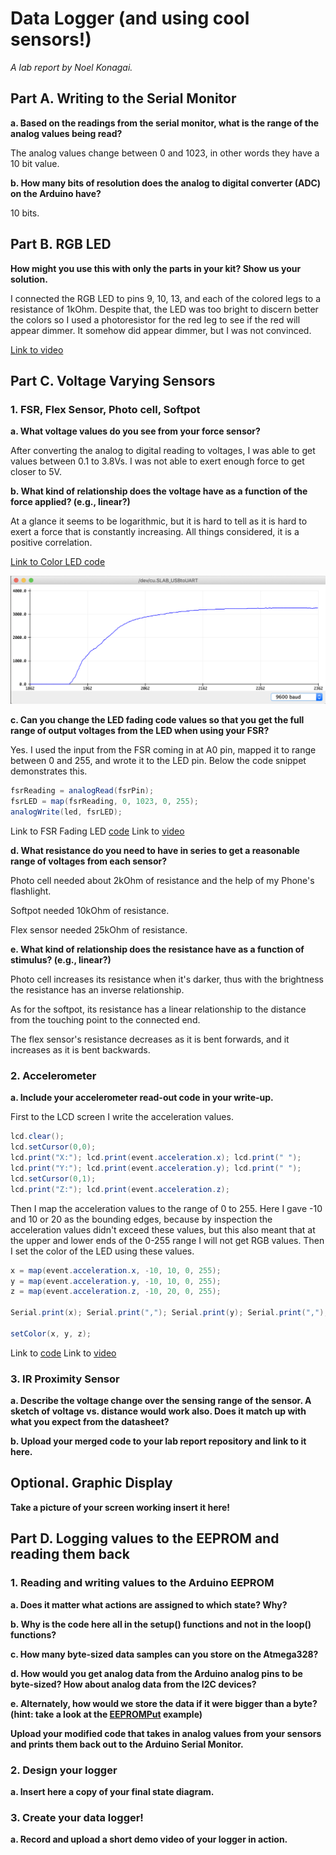 # Data Logger (and using cool sensors!)

*A lab report by Noel Konagai.*

## Part A.  Writing to the Serial Monitor
 
**a. Based on the readings from the serial monitor, what is the range of the analog values being read?**

The analog values change between 0 and 1023, in other words they have a 10 bit value.
 
**b. How many bits of resolution does the analog to digital converter (ADC) on the Arduino have?**

10 bits.

## Part B. RGB LED

**How might you use this with only the parts in your kit? Show us your solution.**

I connected the RGB LED to pins 9, 10, 13, and each of the colored legs to a resistance of 1kOhm. Despite that, the LED was too bright to discern better the colors so I used a photoresistor for the red leg to see if the red will appear dimmer. It somehow did appear dimmer, but I was not convinced.

[Link to video](https://photos.app.goo.gl/MV5qYjsxaNbFD8Y28)

## Part C. Voltage Varying Sensors 
 
### 1. FSR, Flex Sensor, Photo cell, Softpot

**a. What voltage values do you see from your force sensor?**

After converting the analog to digital reading to voltages, I was able to get values between 0.1 to 3.8Vs. I was not able to exert enough force to get closer to 5V.

**b. What kind of relationship does the voltage have as a function of the force applied? (e.g., linear?)**

At a glance it seems to be logarithmic, but it is hard to tell as it is hard to exert a force that is constantly increasing. All things considered, it is a positive correlation.

[Link to Color LED code](https://github.com/noelkonagai/interactive-devices/blob/master/Lab%203/led_color.ino)

![FSR Reading Image](https://github.com/noelkonagai/interactive-devices/blob/master/Lab%203/Screen%20Shot%202019-09-21%20at%207.15.38%20PM.png)

**c. Can you change the LED fading code values so that you get the full range of output voltages from the LED when using your FSR?**

Yes. I used the input from the FSR coming in at A0 pin, mapped it to range between 0 and 255, and wrote it to the LED pin. Below the code snippet demonstrates this.

```java
fsrReading = analogRead(fsrPin);
fsrLED = map(fsrReading, 0, 1023, 0, 255);   
analogWrite(led, fsrLED);
```
Link to FSR Fading LED [code](https://github.com/noelkonagai/interactive-devices/blob/master/Lab%203/fsr_led_fade.ino)
Link to [video](https://photos.app.goo.gl/nKdNUExjPa1w256cA)

**d. What resistance do you need to have in series to get a reasonable range of voltages from each sensor?**

Photo cell needed about 2kOhm of resistance and the help of my Phone's flashlight. 

Softpot needed 10kOhm of resistance.

Flex sensor needed 25kOhm of resistance.

**e. What kind of relationship does the resistance have as a function of stimulus? (e.g., linear?)**

Photo cell increases its resistance when it's darker, thus with the brightness the resistance has an inverse relationship.

As for the softpot, its resistance has a linear relationship to the distance from the touching point to the connected end.

The flex sensor's resistance decreases as it is bent forwards, and it increases as it is bent backwards.

### 2. Accelerometer
 
**a. Include your accelerometer read-out code in your write-up.**

First to the LCD screen I write the acceleration values.
```java
lcd.clear();
lcd.setCursor(0,0);
lcd.print("X:"); lcd.print(event.acceleration.x); lcd.print(" ");
lcd.print("Y:"); lcd.print(event.acceleration.y); lcd.print(" ");
lcd.setCursor(0,1);
lcd.print("Z:"); lcd.print(event.acceleration.z);
```

Then I map the acceleration values to the range of 0 to 255. Here I gave -10 and 10 or 20 as the bounding edges, because by inspection the acceleration values didn't exceed these values, but this also meant that at the upper and lower ends of the 0-255 range I will not get RGB values. Then I set the color of the LED using these values.

```java
x = map(event.acceleration.x, -10, 10, 0, 255);
y = map(event.acceleration.y, -10, 10, 0, 255);
z = map(event.acceleration.z, -10, 20, 0, 255);

Serial.print(x); Serial.print(","); Serial.print(y); Serial.print(","); Serial.print(z); Serial.println();

setColor(x, y, z);
```

Link to [code](https://github.com/noelkonagai/interactive-devices/blob/master/Lab%203/accelerometer_LED.ino)
Link to [video](https://photos.app.goo.gl/5LgmESzC5Gz6ThMq5)

### 3. IR Proximity Sensor

**a. Describe the voltage change over the sensing range of the sensor. A sketch of voltage vs. distance would work also. Does it match up with what you expect from the datasheet?**

**b. Upload your merged code to your lab report repository and link to it here.**

## Optional. Graphic Display

**Take a picture of your screen working insert it here!**

## Part D. Logging values to the EEPROM and reading them back
 
### 1. Reading and writing values to the Arduino EEPROM

**a. Does it matter what actions are assigned to which state? Why?**

**b. Why is the code here all in the setup() functions and not in the loop() functions?**

**c. How many byte-sized data samples can you store on the Atmega328?**

**d. How would you get analog data from the Arduino analog pins to be byte-sized? How about analog data from the I2C devices?**

**e. Alternately, how would we store the data if it were bigger than a byte? (hint: take a look at the [EEPROMPut](https://www.arduino.cc/en/Reference/EEPROMPut) example)**

**Upload your modified code that takes in analog values from your sensors and prints them back out to the Arduino Serial Monitor.**

### 2. Design your logger
 
**a. Insert here a copy of your final state diagram.**

### 3. Create your data logger!
 
**a. Record and upload a short demo video of your logger in action.**
